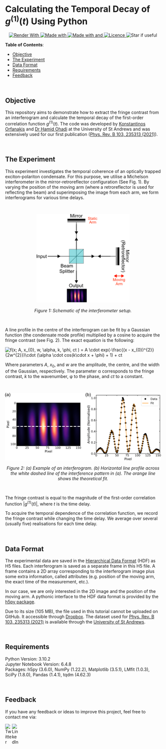 # Calculating the Temporal Decay of *g*<sup>(1)</sup>(*t*) Using Python

<p align="center">
    <a href="https://nbviewer.org/github/KOrfanakis/Coherence_from_Interferometry/blob/main/Analysis.ipynb">
        <img alt="Render With" src="https://img.shields.io/badge/Render%20with-nbviewer-red.svg">
    </a>
    <a href="https://www.python.org/">
        <img alt="Made with" src="https://img.shields.io/badge/Made%20with-Python-blue.svg">
    </a>
    <a href="https://jupyter.org/try">
        <img alt="Made with and" src="https://img.shields.io/badge/And%20-Jupyter-orange.svg">
    </a>
    <a href="https://opensource.org/licenses/MIT">
        <img alt="Licence" src="https://img.shields.io/badge/License-MIT-0298c3.svg">
    </a>
    <a>
        <img alt="Star if useful" src="https://img.shields.io/static/v1?label=%F0%9F%8C%9F&message=If%20Useful&style=style=flat&color=9cf">
    </a>
    <br/>
</p>


**Table of Contents**:

<!--ts-->

- [Objective](#objective)
- [The Experiment](#the-experiment)
- [Data Format](#data-format)
- [Requirements](#requirements)
- [Feedback](#feedback)

<!--te-->

<br>

## Objective

This repository aims to demonstrate how to extract the fringe contrast from an interferogram and calculate the temporal decay of the first-order correlation function *g*<sup>(1)</sup>(*t*).
The code was developed by [Konstantinos Orfanakis](https://scholar.google.co.uk/citations?user=U5drfBUAAAAJ&hl=en&oi=ao) and [Dr Hamid Ohadi](https://scholar.google.co.uk/citations?user=x6E7md4AAAAJ&hl=en) at the University of St Andrews and was extensively used for our first publication ([Phys. Rev. B 103, 235313 (2021)](https://journals.aps.org/prb/abstract/10.1103/PhysRevB.103.235313)).

<br>

## The Experiment

This experiment investigates the temporal coherence of an optically trapped exciton-polariton condensate. 
For this purpose, we utilise a Michelson interferometer in the mirror-retroreflector configuration (See Fig. 1). 
By varying the position of the moving arm (where a retroreflector is used for reflecting the beam) and superimposing the image from each arm, we form interferograms for various time delays.

<br>

<p align="center">
  <img src="Images/Figure 1.png" width="300" title="hover text">
</p>
<p align="center">
  <em>Figure 1: Schematic of the interferometer setup.</em>
</p>

<br>

A line profile in the centre of the interferogram can be fit by a Gaussian function (the condensate mode profile) multiplied by a cosine to acquire the fringe contrast (see Fig. 2). The exact equation is the following:

<img src="https://latex.codecogs.com/svg.latex?f(x;&space;A,&space;x_{0},&space;w,&space;\alpha,&space;k,&space;\phi,&space;ct&space;)&space;=&space;A&space;\cdot&space;exp(-\frac{(x&space;-&space;x_{0})^{2}}{2w^{2}})\cdot&space;(\alpha&space;\cdot&space;cos(k\cdot&space;x&space;&plus;&space;\phi)&space;&plus;&space;1)&space;&plus;&space;ct" title="f(x; A, x_{0}, w, \alpha, k, \phi, ct ) = A \cdot exp(-\frac{(x - x_{0})^{2}}{2w^{2}})\cdot (\alpha \cdot cos(k\cdot x + \phi) + 1) + ct" />

Where parameters *A*, *x*<sub>0</sub>, and *w* are the amplitude, the centre, and the width of the Gaussian, respectively. The parameter α corresponds to the fringe contrast, *k* to the wavenumber, φ to the phase, and *ct* to a constant.

<br>

<p align="center">
  <img src="Images/Figure 2.png" width="600" title="hover text">
</p>
<p align="center">
  <em>Figure 2: (a) Example of an interferogram. (b) Horizontal line profile across the white dashed line of the interference pattern in (a). The orange line shows the theoretical fit.</em>
</p>

<br>

The fringe contrast is equal to the magnitude of the first-order correlation function |*g*<sup>(1)</sup>(*t*)|, where *t* is the time delay.

To acquire the temporal dependence of the correlation function, we record the fringe contrast while changing the time delay. We average over several (usually five) realisations for each time delay.

<br>

## Data Format

The experimental data are saved in the [Hierarchical Data Format](https://www.hdfgroup.org/solutions/hdf5/) (HDF) as H5 files. Each interferogram is saved as a separate frame in this H5 file. A frame contains a 2D array corresponding to the interferogram image plus some extra information, called attributes (e.g. position of the moving arm, the exact time of the measurement, etc.).

In our case, we are only interested in the 2D image and the position of the moving arm. A pythonic interface to the HDF data format is provided by the [h5py package](https://docs.h5py.org/en/stable/).

Due to its size (105 MB), the file used in this tutorial cannot be uploaded on GitHub. It accessible through [Dropbox](https://www.dropbox.com/s/qhfjxkqx796g0u2/Interference_Data.h5?dl=0). The dataset used for [Phys. Rev. B 103, 235313 (2021)](https://journals.aps.org/prb/abstract/10.1103/PhysRevB.103.235313) is available through the [University of St Andrews](https://risweb.st-andrews.ac.uk/portal/en/datasets/ultralong-temporal-coherence-in-optically-trapped-excitonpolariton-condensates-dataset(cb6784fd-521e-46c6-a4fa-c8936cab4f4b).html).

<br>

## Requirements

Python Version: 3.10.2  <br>
Jupyter Notebook Version: 6.4.8 <br>
Packages: h5py (3.6.0), NumPy (1.22.2), Matplotlib (3.5.1), LMfit (1.0.3), SciPy (1.8.0), Pandas (1.4.1), tqdm (4.62.3)

<br>

## Feedback

If you have any feedback or ideas to improve this project, feel free to contact me via:

<a href="https://twitter.com/korfanakis">
  <img align="left" alt="Twitter" width="22px" src="https://cdn.jsdelivr.net/npm/simple-icons@v3/icons/twitter.svg" />
</a>

<a href="https://uk.linkedin.com/in/korfanakis">
  <img align="left" alt="LinkedIn" width="22px" src="https://cdn.jsdelivr.net/npm/simple-icons@v3/icons/linkedin.svg" />
</a>
